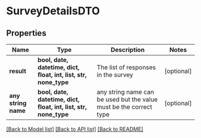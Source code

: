 # SurveyDetailsDTO


## Properties
Name | Type | Description | Notes
------------ | ------------- | ------------- | -------------
**result** | **bool, date, datetime, dict, float, int, list, str, none_type** | The list of responses in the survey | [optional] 
**any string name** | **bool, date, datetime, dict, float, int, list, str, none_type** | any string name can be used but the value must be the correct type | [optional]

[[Back to Model list]](../README.md#documentation-for-models) [[Back to API list]](../README.md#documentation-for-api-endpoints) [[Back to README]](../README.md)


